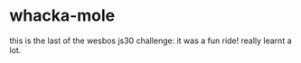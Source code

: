 # whacka-mole
this is the last of the wesbos js30 challenge: it was a fun ride!
really learnt a lot.
